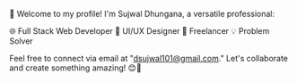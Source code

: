 👋 Welcome to my profile! I'm Sujwal Dhungana, a versatile professional:

🌐 Full Stack Web Developer
🎨 UI/UX Designer
💼 Freelancer
💡 Problem Solver

Feel free to connect via email at "dsujwal101@gmail.com." Let's collaborate and create something amazing! 😊🚀
